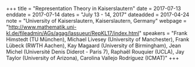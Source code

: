 +++
title = "Representation Theory in Kaiserslautern"
date = 2017-07-13
enddate = 2017-07-14
dates = "July 13 - 14, 2017"
dateadded = 2017-04-24
note = "University of Kaiserslautern, Kaiserslautern, Germany"
webpage = "http://www.mathematik.uni-kl.de/fileadmin/AGs/agag/lassueur/RepKL17/index.html"
speakers = "Frank Himstedt (TU München), Michael Livesey (University of Manchester), Frank Lübeck (RWTH Aachen), Kay Magaard (University of Birmingham), Jean Michel (Université Denis Diderot - Paris 7), Raphaël Rouquier (UCLA), Jay Taylor (University of Arizona), Carolina Vallejo Rodrí­guez (ICMAT)"
+++

